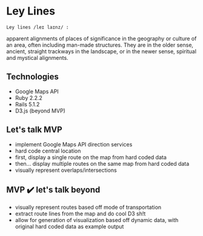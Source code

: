 # Ley Lines
```
Ley lines /leɪ laɪnz/ :
```
 apparent alignments of places of significance in the geography or culture of an area, often including man-made structures. They are in the older sense, ancient, straight trackways in the landscape, or in the newer sense, spiritual and mystical alignments.

## Technologies
  * Google Maps API
  * Ruby 2.2.2
  * Rails 5.1.2
  * D3.js (beyond MVP)

## Let's talk MVP
  * implement Google Maps API direction services
  * hard code central location
  * first, display a single route on the map from hard coded data
  * then... display multiple routes on the same map from hard coded data
  * visually represent overlaps/intersections

## MVP ✔️ let's talk beyond
  * visually represent routes based off mode of transportation
  * extract route lines from the map and do cool D3 sh!t
  * allow for generation of visualization based off dynamic data, with original hard coded data as example output
